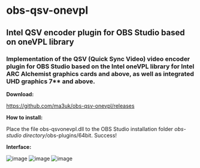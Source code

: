 # obs-qsv-onevpl
## Intel QSV encoder plugin for OBS Studio based on oneVPL library

### Implementation of the QSV (Quick Sync Video) video encoder plugin for OBS Studio based on the Intel oneVPL library for Intel ARC Alchemist graphics cards and above, as well as integrated UHD graphics 7** and above.

**Download:**

https://github.com/ma3uk/obs-qsv-onevpl/releases

**How to install:**

Place the file obs-qsvonevpl.dll to the OBS Studio installation folder *obs-studio directory*/obs-plugins/64bit. Success!

**Interface:**

![image](https://user-images.githubusercontent.com/2519070/236681088-24ff5b97-fc38-4216-b678-42fd3185265a.png)
![image](https://user-images.githubusercontent.com/2519070/236681075-bb9c247a-be51-4376-b711-5244183ab5b2.png)
![image](https://user-images.githubusercontent.com/2519070/236681153-73cf12f1-5134-4a97-9a2a-40c60ee422af.png)

